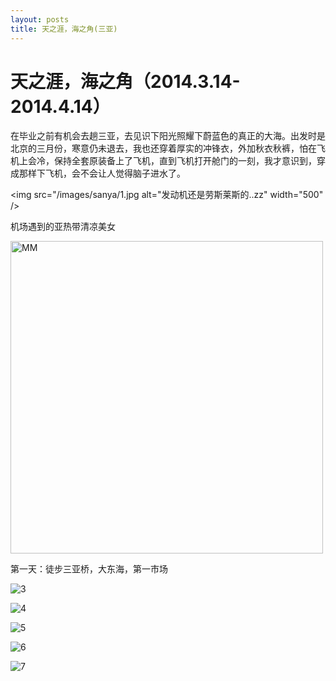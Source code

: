 ```yaml
---
layout: posts
title: 天之涯，海之角(三亚)
---
```

天之涯，海之角（2014.3.14-2014.4.14）
===========

在毕业之前有机会去趟三亚，去见识下阳光照耀下蔚蓝色的真正的大海。出发时是北京的三月份，寒意仍未退去，我也还穿着厚实的冲锋衣，外加秋衣秋裤，怕在飞机上会冷，保持全套原装备上了飞机，直到飞机打开舱门的一刻，我才意识到，穿成那样下飞机，会不会让人觉得脑子进水了。

<img src="/images/sanya/1.jpg alt="发动机还是劳斯莱斯的..zz" width="500" />

机场遇到的亚热带清凉美女

<img src="/images/sanya/2.jpg" alt="MM" width="500" />

第一天：徒步三亚桥，大东海，第一市场

![3](/images/sanya/3.jpg "三亚桥")


![4](/images/sanya/4.jpg "三亚桥")

![5](/images/sanya/5.jpg "")

![6](/images/sanya/6.jpg "")

![7](/images/sanya/7.jpg "")
